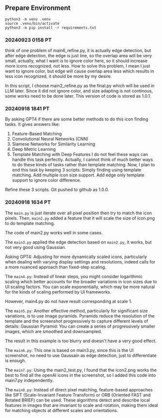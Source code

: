 ## Prepare Environment

```
python3 -m venv .venv
source .venv/bin/activate
python3 -m pip install -r requirements.txt
```

### 20240923 0158 PT
think of one problem of main6_refine.py, it is actually edge detection, but after edge detection, the edge is just line, so the overlap area will be very small, actually, what I want is to ignore color here, so it should increase more icons recognized, not less. How to solve this problem, I mean I just want to ignore color, but edge will cause overlap area less which results in less icon recognized, it should be more by my desire. 

In this script, I choose main2_refine.py as the final.py which will be used in LLM later. Since it did not ignore color, and size adapting is not continous, some works need to be done later. 
This version of code is stored as 1.0.1. 

### 20240918 1841 PT
By asking GPT4 if there are some better methods to do this icon finding tasks. It gives answers like:
1. Feature-Based Matching
2. Convolutional Neural Networks (CNN)
3. Siamese Networks for Similarity Learning
4. Deep Metric Learning
5. Template Matching with Deep Features
I do not feel these ways can handle this task perfectly. Actually, I cannot think of much better ways to do these kinds of tasks rather than template matching. 
Now, I plan to end this task by keeping 3 scripts:
Simply finding using template matching.
Add multiple icon size support. 
Add edge only template support to ignore color difference. 

Refine these 3 scripts. 
Git pushed to github as 1.0.0.


### 20240918 1634 PT
The `main.py` is just iterate over all pixel position then try to match the icon pixels. 
Then, `main2.py` added a feature that it will scale the size of icon.png to do template matching. 

The code of main2.py works well in some cases. 

The `main3.py` applied the edge detection based on `main2.py`, it works, but not very good using Gaussian. 


Asking GPT4:
Adjusting for more dynamically scaled icons, particularly when dealing with varying display settings and resolutions, indeed calls for a more nuanced approach than fixed-step scaling.

The `main4.py`:
Instead of linear steps, you might consider logarithmic scaling which better accounts for the broader variations in icon sizes due to UI scaling factors. You can scale exponentially, which may be more natural for the kinds of scaling performed by UI frameworks.

However, main4.py do not have result corresponding at scale 1. 


The `main5.py`:
Another effective method, particularly for significant size variations, is to use image pyramids. Pyramids reduce the resolution of the template and the screenshot progressively to capture different levels of details:
Gaussian Pyramid: You can create a series of progressively smaller images, which are smoothed and downsampled.

The result in this example is too blurry and doesn't have a very good effect.


The `main6.py`:
This one is based on main3.py, since this is the UI screenshot, no need to use Gaussain as edge detection, just to differentiate is enough. 


The `main7.py`:
Using the main2_test.py, I found that the icon2.png works the best to find all the openAI icons in the screenshot, so I added this code into main7.py independently. 

The `main8.py`:
Instead of direct pixel matching, feature-based approaches like SIFT (Scale-Invariant Feature Transform) or ORB (Oriented FAST and Rotated BRIEF) can be used. These algorithms detect and describe local features in images that are invariant to scale and rotation, making them ideal for matching objects at different scales and orientations.